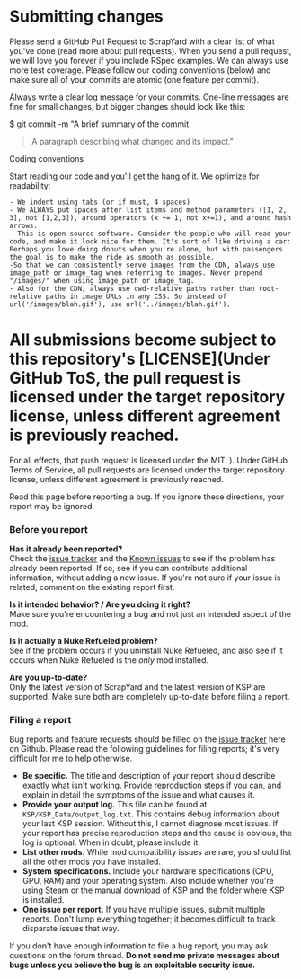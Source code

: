 # Submitting changes

Please send a GitHub Pull Request to ScrapYard with a clear list of what you've done (read more about pull requests). When you send a pull request, we will love you forever if you include RSpec examples. We can always use more test coverage. Please follow our coding conventions (below) and make sure all of your commits are atomic (one feature per commit).

Always write a clear log message for your commits. One-line messages are fine for small changes, but bigger changes should look like this:

$ git commit -m "A brief summary of the commit
> 
> A paragraph describing what changed and its impact."

Coding conventions

Start reading our code and you'll get the hang of it. We optimize for readability:

    - We indent using tabs (or if must, 4 spaces)
    - We ALWAYS put spaces after list items and method parameters ([1, 2, 3], not [1,2,3]), around operators (x += 1, not x+=1), and around hash arrows.
    - This is open source software. Consider the people who will read your code, and make it look nice for them. It's sort of like driving a car: Perhaps you love doing donuts when you're alone, but with passengers the goal is to make the ride as smooth as possible.
    -So that we can consistently serve images from the CDN, always use image_path or image_tag when referring to images. Never prepend "/images/" when using image_path or image_tag.
    - Also for the CDN, always use cwd-relative paths rather than root-relative paths in image URLs in any CSS. So instead of url('/images/blah.gif'), use url('../images/blah.gif').

# All submissions become subject to this repository's [LICENSE](Under GitHub ToS, the pull request is licensed under the target repository license, unless different agreement is previously reached.
For all effects, that push request is licensed under the MIT.
). 
Under GitHub Terms of Service, all pull requests are licensed under the target repository license, unless different agreement is previously reached.

Read this page before reporting a bug. If you ignore these directions, your report may be ignored.

### Before you report

**Has it already been reported?**  
Check the [issue tracker](/issues) and the [Known issues](/wiki/Known-Issues) to see if the problem has already been reported. If so, see if you can contribute additional information, without adding a new issue. 
If you're not sure if your issue is related, comment on the existing report first.

**Is it intended behavior? / Are you doing it right?**  
Make sure you're encountering a bug and not just an intended aspect of the mod.

**Is it actually a Nuke Refueled problem?**  
See if the problem occurs if you uninstall Nuke Refueled, and also see if it occurs when Nuke Refueled is the *only* mod installed. 

**Are you up-to-date?**  
Only the latest version of ScrapYard and the latest version of KSP are supported. Make sure both are completely up-to-date before filing a report.

### Filing a report

Bug reports and feature requests should be filled on the [issue tracker](../issues) here on Github. Please read the following guidelines for filing reports; it's very difficult for me to help otherwise.

* **Be specific.** The title and description of your report should describe exactly what isn't working. Provide reproduction steps if you can, and explain in detail the symptoms of the issue and what causes it.
* **Provide your output log.** This file can be found at `KSP/KSP_Data/output_log.txt`. This contains debug information about your last KSP session. Without this, I cannot diagnose most issues. If your report has precise reproduction steps and the cause is obvious, the log is optional. When in doubt, please include it.
* **List other mods.** While mod compatibility issues are rare, you should list all the other mods you have installed.
* **System specifications.** Include your hardware specifications (CPU, GPU, RAM) and your operating system. Also include whether you're using Steam or the manual download of KSP and the folder where KSP is installed.
* **One issue per report.** If you have multiple issues, submit multiple reports. Don't lump everything together; it becomes difficult to track disparate issues that way.

If you don't have enough information to file a bug report, you may ask questions on the forum thread. **Do not send me private messages about bugs unless you believe the bug is an exploitable security issue.**

